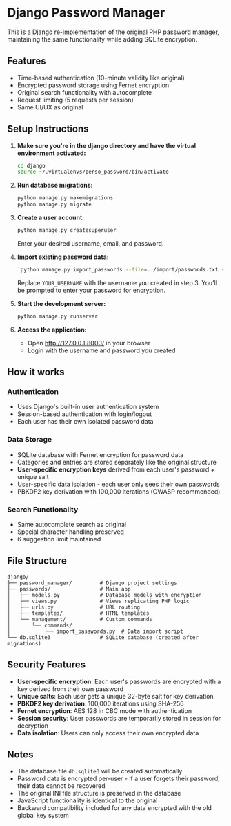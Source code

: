 # Django Password Manager

This is a Django re-implementation of the original PHP password manager, maintaining the same functionality while adding SQLite encryption.

## Features

- Time-based authentication (10-minute validity like original)
- Encrypted password storage using Fernet encryption
- Original search functionality with autocomplete
- Request limiting (5 requests per session)
- Same UI/UX as original

## Setup Instructions

1. **Make sure you're in the django directory and have the virtual environment activated:**
   ```bash
   cd django
   source ~/.virtualenvs/perso_password/bin/activate
   ```

2. **Run database migrations:**
   ```bash
   python manage.py makemigrations
   python manage.py migrate
   ```

3. **Create a user account:**
   ```bash
   python manage.py createsuperuser
   ```
   Enter your desired username, email, and password.

4. **Import existing password data:**
   ```bash
   `python manage.py import_passwords --file=../import/passwords.txt --username=YOUR_USERNAME`
   ```
   Replace `YOUR_USERNAME` with the username you created in step 3. You'll be prompted to enter your password for encryption.

5. **Start the development server:**
   ```bash
   python manage.py runserver
   ```

6. **Access the application:**
   - Open http://127.0.0.1:8000/ in your browser
   - Login with the username and password you created

## How it works

### Authentication
- Uses Django's built-in user authentication system
- Session-based authentication with login/logout
- Each user has their own isolated password data

### Data Storage
- SQLite database with Fernet encryption for password data
- Categories and entries are stored separately like the original structure
- **User-specific encryption keys** derived from each user's password + unique salt
- User-specific data isolation - each user only sees their own passwords
- PBKDF2 key derivation with 100,000 iterations (OWASP recommended)

### Search Functionality
- Same autocomplete search as original
- Special character handling preserved
- 6 suggestion limit maintained

## File Structure

```
django/
├── password_manager/         # Django project settings
├── passwords/                # Main app
│   ├── models.py             # Database models with encryption
│   ├── views.py              # Views replicating PHP logic
│   ├── urls.py               # URL routing
│   ├── templates/            # HTML templates
│   └── management/           # Custom commands
│       └── commands/
│           └── import_passwords.py  # Data import script
└── db.sqlite3                # SQLite database (created after migrations)
```

## Security Features

- **User-specific encryption**: Each user's passwords are encrypted with a key derived from their own password
- **Unique salts**: Each user gets a unique 32-byte salt for key derivation
- **PBKDF2 key derivation**: 100,000 iterations using SHA-256
- **Fernet encryption**: AES 128 in CBC mode with authentication
- **Session security**: User passwords are temporarily stored in session for decryption
- **Data isolation**: Users can only access their own encrypted data

## Notes

- The database file `db.sqlite3` will be created automatically
- Password data is encrypted per-user - if a user forgets their password, their data cannot be recovered
- The original INI file structure is preserved in the database
- JavaScript functionality is identical to the original
- Backward compatibility included for any data encrypted with the old global key system